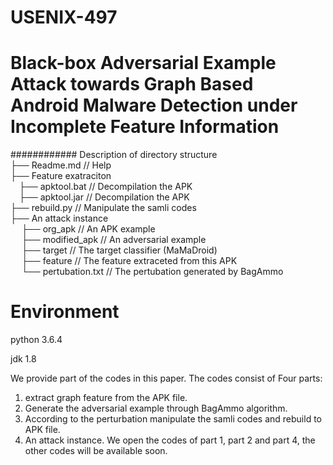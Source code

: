 # USENIX-497

# Black-box Adversarial Example Attack towards Graph Based Android Malware Detection under Incomplete Feature Information

############ Description of directory structure  
├── Readme.md                                   // Help   
├── Feature exatraciton  
&emsp;├── apktool.bat                  // Decompilation the APK    
&emsp;├── apktool.jar                  // Decompilation the APK   
├── rebuild.py                  //  Manipulate the samli codes    
├── An attack instance   
&emsp;     ├── org_apk                 //  An APK example    
&emsp;     ├── modified_apk                 //  An adversarial example    
&emsp;    ├── target                 //  The target classifier (MaMaDroid)  
 &emsp;    ├── feature                 //  The feature extraceted from this APK  
&emsp;     └── pertubation.txt             //  The pertubation generated by BagAmmo   



# Environment
python 3.6.4

jdk 1.8

We provide part of the codes in this paper. The codes consist of Four parts:   
1) extract graph feature from the APK file.   
2) Generate the adversarial example through BagAmmo algorithm.  
3) According to the perturbation manipulate the samli codes and rebuild to APK file.  
4) An attack instance. We open the codes of part 1, part 2 and  part 4, the other codes will be available soon.
